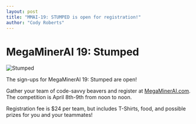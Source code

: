 ```yaml
---
layout: post
title: "MMAI-19: STUMPED is open for registration!"
author: "Cody Roberts"
---
```

# MegaMinerAI 19: Stumped #

![Stumped](https://github.com/siggame/siggame.github.io/blob/master/static/img/Stumped_transparency.png)

The sign-ups for MegaMinerAI 19: Stumped are open! 

Gather your team of code-savvy beavers and register at [MegaMinerAI.com](https://megaminerai.com/competition/megaminer-ai-19-stumped/). The competition is
April 8th-9th from noon to noon.

Registration fee is $24 per team, but includes T-Shirts, food, and possible prizes for you and your teammates!
